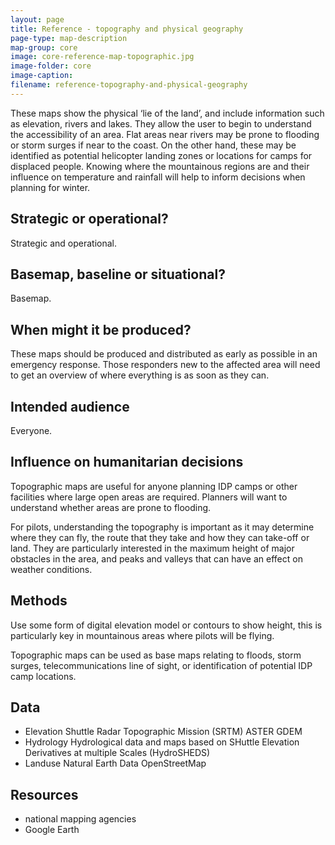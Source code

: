 ```yaml
---
layout: page
title: Reference - topography and physical geography
page-type: map-description
map-group: core
image: core-reference-map-topographic.jpg
image-folder: core
image-caption: 
filename: reference-topography-and-physical-geography
---
```


These maps show the physical ‘lie of the land’, and include information such as elevation, rivers and lakes. They allow the user to begin to understand the accessibility of an area. Flat areas near rivers may be prone to flooding or storm surges if near to the coast. On the other hand, these may be identified as potential helicopter landing zones or locations for camps for displaced people. Knowing where the mountainous regions are and their influence on temperature and rainfall will help to inform decisions when planning for winter.

## Strategic or operational?

Strategic and operational.

## Basemap, baseline or situational?

Basemap.

## When might it be produced?

These maps should be produced and distributed as early as possible in an emergency response. Those responders new to the affected area will need to get an overview of where everything is as soon as they can.

## Intended audience

Everyone.

## Influence on humanitarian decisions

Topographic maps are useful for anyone planning IDP camps or other facilities where large open areas are required. Planners will want to understand whether areas are prone to flooding.

For pilots, understanding the topography is important as it may determine where they can fly, the route that they take and how they can take-off or land. They are particularly interested in the maximum height of major obstacles in the area, and peaks and valleys that can have an effect on weather conditions.

## Methods

Use some form of digital elevation model or contours to show height, this is particularly key in mountainous areas where pilots will be flying.

Topographic maps can be used as base maps relating to floods, storm surges, telecommunications line of sight, or identification of potential IDP camp locations.

## Data

* Elevation Shuttle Radar Topographic Mission \(SRTM\) ASTER GDEM
* Hydrology Hydrological data and maps based on SHuttle Elevation Derivatives at multiple Scales \(HydroSHEDS\)
* Landuse Natural Earth Data OpenStreetMap

## Resources

* national mapping agencies
* Google Earth


